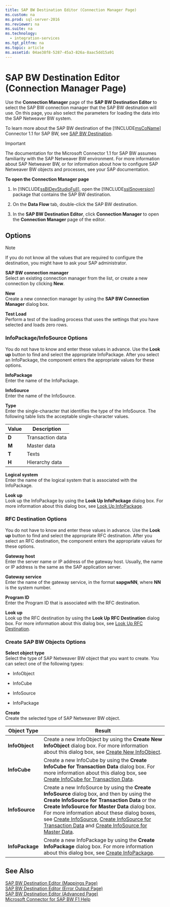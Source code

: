 ```yaml
---
title: SAP BW Destination Editor (Connection Manager Page)
ms.custom: na
ms.prod: sql-server-2016
ms.reviewer: na
ms.suite: na
ms.technology: 
  - integration-services
ms.tgt_pltfrm: na
ms.topic: article
ms.assetid: 04ae38f8-5287-45a3-826a-8aac5dd15a91
---
```

# SAP BW Destination Editor (Connection Manager Page)
  Use the **Connection Manager** page of the **SAP BW Destination Editor** to select the SAP BW connection manager that the SAP BW destination will use. On this page, you also select the parameters for loading the data into the SAP Netweaver BW system.  
  
 To learn more about the SAP BW destination of the [!INCLUDE[msCoName](../../Token/Other/msCoName_md.md)] Connector 1.1 for SAP BW, see [SAP BW Destination](../../Topics/TopicNameNotContainA/SAP-BW-Destination.md).  
  
> [!IMPORTANT]  
>  The documentation for the Microsoft Connector 1.1 for SAP BW assumes familiarity with the SAP Netweaver BW environment. For more information about SAP Netweaver BW, or for information about how to configure SAP Netweaver BW objects and processes, see your SAP documentation.  
  
 **To open the Connection Manager page**  
  
1.  In [!INCLUDE[ssBIDevStudioFull](../../Token/Other/ssBIDevStudioFull_md.md)], open the [!INCLUDE[ssISnoversion](../../Token/Other/ssISnoversion_md.md)] package that contains the SAP BW destination.  
  
2.  On the **Data Flow** tab, double\-click the SAP BW destination.  
  
3.  In the **SAP BW Destination Editor**, click **Connection Manager** to open the **Connection Manager** page of the editor.  
  
## Options  
  
> [!NOTE]  
>  If you do not know all the values that are required to configure the destination, you might have to ask your SAP administrator.  
  
 **SAP BW connection manager**  
 Select an existing connection manager from the list, or create a new connection by clicking **New**.  
  
 **New**  
 Create a new connection manager by using the **SAP BW Connection Manager** dialog box.  
  
 **Test Load**  
 Perform a test of the loading process that uses the settings that you have selected and loads zero rows.  
  
### InfoPackage\/InfoSource Options  
 You do not have to know and enter these values in advance. Use the **Look up** button to find and select the appropriate InfoPackage. After you select an InfoPackage, the component enters the appropriate values for these options.  
  
 **InfoPackage**  
 Enter the name of the InfoPackage.  
  
 **InfoSource**  
 Enter the name of the InfoSource.  
  
 **Type**  
 Enter the single\-character that identifies the type of the InfoSource. The following table lists the acceptable single\-character values.  
  
|Value|Description|  
|-----------|-----------------|  
|**D**|Transaction data|  
|**M**|Master data|  
|**T**|Texts|  
|**H**|Hierarchy data|  
  
 **Logical system**  
 Enter the name of the logical system that is associated with the InfoPackage.  
  
 **Look up**  
 Look up the InfoPackage by using the **Look Up InfoPackage** dialog box. For more information about this dialog box, see [Look Up InfoPackage](../../Topics/TopicNameNotContainA/Look-Up-InfoPackage.md).  
  
### RFC Destination Options  
 You do not have to know and enter these values in advance. Use the **Look up** button to find and select the appropriate RFC destination. After you select an RFC destination, the component enters the appropriate values for these options.  
  
 **Gateway host**  
 Enter the server name or IP address of the gateway host. Usually, the name or IP address is the same as the SAP application server.  
  
 **Gateway service**  
 Enter the name of the gateway service, in the format **sapgwNN**, where **NN** is the system number.  
  
 **Program ID**  
 Enter the Program ID that is associated with the RFC destination.  
  
 **Look up**  
 Look up the RFC destination by using the **Look Up RFC Destination** dialog box. For more information about this dialog box, see [Look Up RFC Destination](../../Topics/TopicNameNotContainA/Look-Up-RFC-Destination.md).  
  
### Create SAP BW Objects Options  
 **Select object type**  
 Select the type of SAP Netweaver BW object that you want to create. You can select one of the following types:  
  
-   InfoObject  
  
-   InfoCube  
  
-   InfoSource  
  
-   InfoPackage  
  
 **Create**  
 Create the selected type of SAP Netweaver BW object.  
  
|Object Type|Result|  
|-----------------|------------|  
|**InfoObject**|Create a new InfoObject by using the **Create New InfoObject** dialog box. For more information about this dialog box, see [Create New InfoObject](../../Topics/TopicNameNotContainA/Create-New-InfoObject.md).|  
|**InfoCube**|Create a new InfoCube by using the **Create InfoCube for Transaction Data** dialog box. For more information about this dialog box, see [Create InfoCube for Transaction Data](../../Topics/TopicNameNotContainA/Create-InfoCube-for-Transaction-Data.md).|  
|**InfoSource**|Create a new InfoSource by using the **Create InfoSource** dialog box, and then by using the **Create InfoSource for Transaction Data** or the **Create InfoSource for Master Data** dialog box. For more information about these dialog boxes, see [Create InfoSource](../../Topics/TopicNameNotContainA/Create-InfoSource.md), [Create InfoSource for Transaction Data](../../Topics/TopicNameNotContainA/Create-InfoSource-for-Transaction-Data.md) and [Create InfoSource for Master Data](../../Topics/TopicNameNotContainA/Create-InfoSource-for-Master-Data.md).|  
|**InfoPackage**|Create a new InfoPackage by using the **Create InfoPackage** dialog box. For more information about this dialog box, see [Create InfoPackage](../../Topics/TopicNameNotContainA/Create-InfoPackage.md).|  
  
## See Also  
 [SAP BW Destination Editor &#40;Mappings Page&#41;](../../Topics/TopicNameNotContainA/SAP-BW-Destination-Editor--Mappings-Page-.md)   
 [SAP BW Destination Editor &#40;Error Output Page&#41;](../../Topics/TopicNameNotContainA/SAP-BW-Destination-Editor--Error-Output-Page-.md)   
 [SAP BW Destination Editor &#40;Advanced Page&#41;](../../Topics/TopicNameNotContainA/SAP-BW-Destination-Editor--Advanced-Page-.md)   
 [Microsoft Connector for SAP BW F1 Help](../../Topics/TopicNameNotContainA/Microsoft-Connector-for-SAP-BW-F1-Help.md)  
  
  